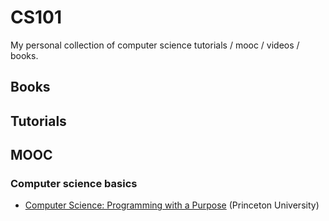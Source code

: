 # CS101
My personal collection of computer science tutorials / mooc / videos / books. 

## Books

## Tutorials

## MOOC
### Computer science basics
+ [Computer Science: Programming with a Purpose](https://www.coursera.org/learn/cs-programming-java/) (Princeton University)
